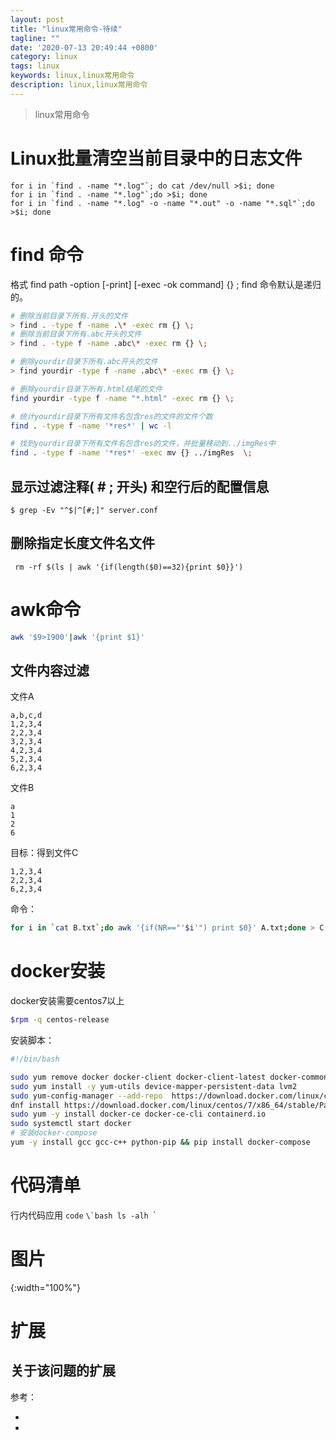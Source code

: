 ```yaml
---
layout: post
title: "linux常用命令-待续"
tagline: ""
date: '2020-07-13 20:49:44 +0800'
category: linux
tags: linux 
keywords: linux,linux常用命令
description: linux,linux常用命令
---
```

> linux常用命令

# Linux批量清空当前目录中的日志文件
```
for i in `find . -name "*.log"`; do cat /dev/null >$i; done
for i in `find . -name "*.log"`;do >$i; done
for i in `find . -name "*.log" -o -name "*.out" -o -name "*.sql"`;do >$i; done
```
# find 命令
格式 find path -option [-print] [-exec -ok command] {} \;
find 命令默认是递归的。
```sh
# 删除当前目录下所有.开头的文件
> find . -type f -name .\* -exec rm {} \;
# 删除当前目录下所有.abc开头的文件
> find . -type f -name .abc\* -exec rm {} \;

# 删除yourdir目录下所有.abc开头的文件
> find yourdir -type f -name .abc\* -exec rm {} \;

# 删除yourdir目录下所有.html结尾的文件
find yourdir -type f -name "*.html" -exec rm {} \;

# 统计yourdir目录下所有文件名包含res的文件的文件个数
find . -type f -name '*res*' | wc -l

# 找到yourdir目录下所有文件名包含res的文件，并批量移动到../imgRes中
find . -type f -name '*res*' -exec mv {} ../imgRes  \;

```
## 显示过滤注释( # ; 开头) 和空行后的配置信息
```
$ grep -Ev "^$|^[#;]" server.conf
```
## 删除指定长度文件名文件

```
 rm -rf $(ls | awk '{if(length($0)==32){print $0}}')
```
# awk命令
```sh
awk '$9>1900'|awk '{print $1}'
```
## 文件内容过滤
文件A
```
a,b,c,d
1,2,3,4
2,2,3,4
3,2,3,4
4,2,3,4
5,2,3,4
6,2,3,4
```
文件B
```
a
1
2
6
```
目标：得到文件C
```
1,2,3,4
2,2,3,4
6,2,3,4
```
命令：
```sh
for i in `cat B.txt`;do awk '{if(NR=="'$i'") print $0}' A.txt;done > C.txt 
```

# docker安装
docker安装需要centos7以上
```sh
$rpm -q centos-release 
```
安装脚本：
```sh
#!/bin/bash

sudo yum remove docker docker-client docker-client-latest docker-common docker-latest docker-latest-logrotate docker-logrotate docker-selinux docker-engine-selinux docker-engine
sudo yum install -y yum-utils device-mapper-persistent-data lvm2
sudo yum-config-manager --add-repo  https://download.docker.com/linux/centos/docker-ce.repo
dnf install https://download.docker.com/linux/centos/7/x86_64/stable/Packages/containerd.io-1.2.6-3.3.el7.x86_64.rpm
sudo yum -y install docker-ce docker-ce-cli containerd.io
sudo systemctl start docker
# 安装docker-compose
yum -y install gcc gcc-c++ python-pip && pip install docker-compose
```



# 代码清单
行内代码应用 `code`
``\`bash
ls -alh
``\`

# 图片
![](){:width="100%"}

# 扩展
关于该问题的扩展
---
参考：
- []()
- []()
